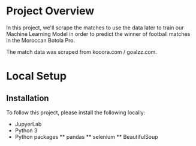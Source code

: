 # Project Overview
In this project, we'll scrape the matches to use the data later to train our Machine Learning Model in order to predict the winner of football matches in the Moroccan Botola Pro.

The match data was scraped from kooora.com / goalzz.com.

# Local Setup
## Installation

To follow this project, please install the following locally:
* JupyerLab
* Python 3
* Python packages
** pandas
** selenium
** BeautifulSoup
